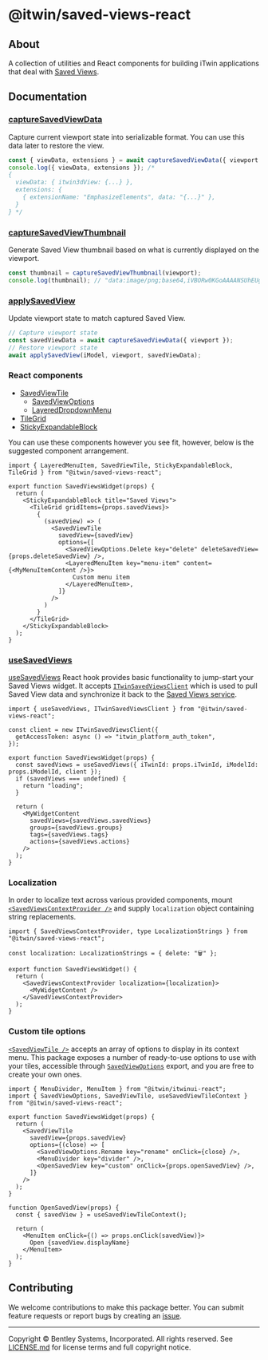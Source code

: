 # @itwin/saved-views-react

## About

A collection of utilities and React components for building iTwin applications that deal with [Saved Views](https://developer.bentley.com/apis/savedviews/overview/).

## Documentation

### [captureSavedViewData](./src/captureSavedViewData.ts)

Capture current viewport state into serializable format. You can use this data later to restore the view.

```ts
const { viewData, extensions } = await captureSavedViewData({ viewport });
console.log({ viewData, extensions }); /*
{
  viewData: { itwin3dView: {...} },
  extensions: {
    { extensionName: "EmphasizeElements", data: "{...}" },
  }
} */
```

### [captureSavedViewThumbnail](./src/captureSavedViewThumbnail.ts)

Generate Saved View thumbnail based on what is currently displayed on the viewport.

```ts
const thumbnail = captureSavedViewThumbnail(viewport);
console.log(thumbnail); // "data:image/png;base64,iVBORw0KGoAAAANSUhEUg..."
```

### [applySavedView](./src/applySavedView.ts)

Update viewport state to match captured Saved View.

```ts
// Capture viewport state
const savedViewData = await captureSavedViewData({ viewport });
// Restore viewport state
await applySavedView(iModel, viewport, savedViewData);
```

### React components

* [SavedViewTile](./src/SavedViewTile/SavedViewTile.tsx)
  * [SavedViewOptions](./src/SavedViewTile/SavedViewOptions.tsx)
  * [LayeredDropdownMenu](./src/LayeredDropdownMenu/LayeredDropdownMenu.tsx)
* [TileGrid](./src/TileGrid/TileGrid.tsx)
* [StickyExpandableBlock](./src/StickyExpandableBlock/StickyExpandableBlock.tsx)

You can use these components however you see fit, however, below is the suggested component arrangement.

```tsx
import { LayeredMenuItem, SavedViewTile, StickyExpandableBlock, TileGrid } from "@itwin/saved-views-react";

export function SavedViewsWidget(props) {
  return (
    <StickyExpandableBlock title="Saved Views">
      <TileGrid gridItems={props.savedViews}>
        {
          (savedView) => (
            <SavedViewTile
              savedView={savedView}
              options={[
                <SavedViewOptions.Delete key="delete" deleteSavedView={props.deleteSavedView} />,
                <LayeredMenuItem key="menu-item" content={<MyMenuItemContent />}>
                  Custom menu item
                </LayeredMenuItem>,
              ]}
            />
          )
        }
      </TileGrid>
    </StickyExpandableBlock>
  );
}
```

### [useSavedViews](./src/useSavedViews.tsx)

[useSavedViews](./src/useSavedViews.tsx) React hook provides basic functionality to jump-start your Saved Views widget. It accepts [`ITwinSavedViewsClient`](./src/SavedViewsClient/ITwinSavedViewsClient.ts) which is used to pull Saved View data and synchronize it back to the [Saved Views service](https://developer.bentley.com/apis/savedviews/overview/).

```tsx
import { useSavedViews, ITwinSavedViewsClient } from "@itwin/saved-views-react";

const client = new ITwinSavedViewsClient({
  getAccessToken: async () => "itwin_platform_auth_token",
});

export function SavedViewsWidget(props) {
  const savedViews = useSavedViews({ iTwinId: props.iTwinId, iModelId: props.iModelId, client });
  if (savedViews === undefined) {
    return "loading";
  }

  return (
    <MyWidgetContent
      savedViews={savedViews.savedViews}
      groups={savedViews.groups}
      tags={savedViews.tags}
      actions={savedViews.actions}
    />
  );
}
```

### Localization

In order to localize text across various provided components, mount [`<SavedViewsContextProvider />`](./src/SavedViewsContext.tsx) and supply `localization` object containing string replacements.

```tsx
import { SavedViewsContextProvider, type LocalizationStrings } from "@itwin/saved-views-react";

const localization: LocalizationStrings = { delete: "🗑️" };

export function SavedViewsWidget() {
  return (
    <SavedViewsContextProvider localization={localization}>
      <MyWidgetContent />
    </SavedViewsContextProvider>
  );
}

```

### Custom tile options

[`<SavedViewTile />`](./src/SavedViewTile/SavedViewTile.tsx) accepts an array of options to display in its context menu. This package exposes a number of ready-to-use options to use with your tiles, accessible through [`SavedViewOptions`](./src/SavedViewTile//SavedViewOptions.tsx) export, and you are free to create your own ones.

```tsx
import { MenuDivider, MenuItem } from "@itwin/itwinui-react";
import { SavedViewOptions, SavedViewTile, useSavedViewTileContext } from "@itwin/saved-views-react";

export function SavedViewsWidget(props) {
  return (
    <SavedViewTile
      savedView={props.savedView}
      options={(close) => [
        <SavedViewOptions.Rename key="rename" onClick={close} />,
        <MenuDivider key="divider" />,
        <OpenSavedView key="custom" onClick={props.openSavedView} />,
      ]}
    />
  );
}

function OpenSavedView(props) {
  const { savedView } = useSavedViewTileContext();

  return (
    <MenuItem onClick={() => props.onClick(savedView)}>
      Open {savedView.displayName}
    </MenuItem>
  );
}
```

## Contributing

We welcome contributions to make this package better. You can submit feature requests or report bugs by creating an [issue](https://github.com/iTwin/saved-views/issues).

---

Copyright © Bentley Systems, Incorporated. All rights reserved. See [LICENSE.md](./LICENSE.md) for license terms and full copyright notice.
